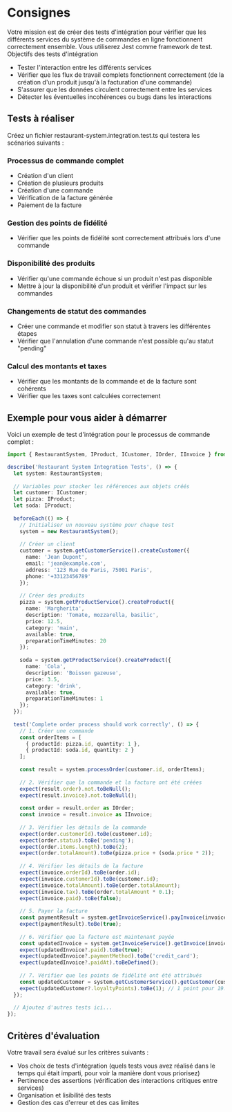 # Consignes
Votre mission est de créer des tests d'intégration pour vérifier que les différents services du système de commandes en ligne fonctionnent correctement ensemble. Vous utiliserez Jest comme framework de test.
Objectifs des tests d'intégration

- Tester l'interaction entre les différents services
- Vérifier que les flux de travail complets fonctionnent correctement (de la création d'un produit jusqu'à la facturation d'une commande)
- S'assurer que les données circulent correctement entre les services
- Détecter les éventuelles incohérences ou bugs dans les interactions

## Tests à réaliser
Créez un fichier restaurant-system.integration.test.ts qui testera les scénarios suivants :

### Processus de commande complet

- Création d'un client
- Création de plusieurs produits
- Création d'une commande
- Vérification de la facture générée
- Paiement de la facture


### Gestion des points de fidélité

- Vérifier que les points de fidélité sont correctement attribués lors d'une commande


### Disponibilité des produits

- Vérifier qu'une commande échoue si un produit n'est pas disponible
- Mettre à jour la disponibilité d'un produit et vérifier l'impact sur les commandes


### Changements de statut des commandes

- Créer une commande et modifier son statut à travers les différentes étapes
- Vérifier que l'annulation d'une commande n'est possible qu'au statut "pending"


### Calcul des montants et taxes

- Vérifier que les montants de la commande et de la facture sont cohérents
- Vérifier que les taxes sont calculées correctement

## Exemple pour vous aider à démarrer

Voici un exemple de test d'intégration pour le processus de commande complet :

```typescript
import { RestaurantSystem, IProduct, ICustomer, IOrder, IInvoice } from './restaurant-system';

describe('Restaurant System Integration Tests', () => {
  let system: RestaurantSystem;
  
  // Variables pour stocker les références aux objets créés
  let customer: ICustomer;
  let pizza: IProduct;
  let soda: IProduct;
  
  beforeEach(() => {
    // Initialiser un nouveau système pour chaque test
    system = new RestaurantSystem();
    
    // Créer un client
    customer = system.getCustomerService().createCustomer({
      name: 'Jean Dupont',
      email: 'jean@example.com',
      address: '123 Rue de Paris, 75001 Paris',
      phone: '+33123456789'
    });
    
    // Créer des produits
    pizza = system.getProductService().createProduct({
      name: 'Margherita',
      description: 'Tomate, mozzarella, basilic',
      price: 12.5,
      category: 'main',
      available: true,
      preparationTimeMinutes: 20
    });
    
    soda = system.getProductService().createProduct({
      name: 'Cola',
      description: 'Boisson gazeuse',
      price: 3.5,
      category: 'drink',
      available: true,
      preparationTimeMinutes: 1
    });
  });
  
  test('Complete order process should work correctly', () => {
    // 1. Créer une commande
    const orderItems = [
      { productId: pizza.id, quantity: 1 },
      { productId: soda.id, quantity: 2 }
    ];
    
    const result = system.processOrder(customer.id, orderItems);
    
    // 2. Vérifier que la commande et la facture ont été créées
    expect(result.order).not.toBeNull();
    expect(result.invoice).not.toBeNull();
    
    const order = result.order as IOrder;
    const invoice = result.invoice as IInvoice;
    
    // 3. Vérifier les détails de la commande
    expect(order.customerId).toBe(customer.id);
    expect(order.status).toBe('pending');
    expect(order.items.length).toBe(2);
    expect(order.totalAmount).toBe(pizza.price + (soda.price * 2));
    
    // 4. Vérifier les détails de la facture
    expect(invoice.orderId).toBe(order.id);
    expect(invoice.customerId).toBe(customer.id);
    expect(invoice.totalAmount).toBe(order.totalAmount);
    expect(invoice.tax).toBe(order.totalAmount * 0.1);
    expect(invoice.paid).toBe(false);
    
    // 5. Payer la facture
    const paymentResult = system.getInvoiceService().payInvoice(invoice.id, 'credit_card');
    expect(paymentResult).toBe(true);
    
    // 6. Vérifier que la facture est maintenant payée
    const updatedInvoice = system.getInvoiceService().getInvoice(invoice.id);
    expect(updatedInvoice?.paid).toBe(true);
    expect(updatedInvoice?.paymentMethod).toBe('credit_card');
    expect(updatedInvoice?.paidAt).toBeDefined();
    
    // 7. Vérifier que les points de fidélité ont été attribués
    const updatedCustomer = system.getCustomerService().getCustomer(customer.id);
    expect(updatedCustomer?.loyaltyPoints).toBe(1); // 1 point pour 19.5€ (12.5 + 3.5 * 2)
  });
  
  // Ajoutez d'autres tests ici...
});
```
## Critères d'évaluation
Votre travail sera évalué sur les critères suivants :

- Vos choix de tests d'intégration (quels tests vous avez réalisé dans le temps qui était imparti, pour voir la manière dont vous priorisez)
- Pertinence des assertions (vérification des interactions critiques entre services)
- Organisation et lisibilité des tests
- Gestion des cas d'erreur et des cas limites

